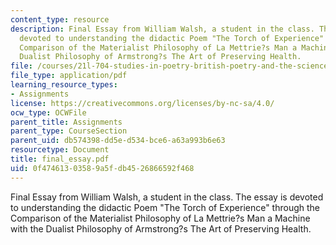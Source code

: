```yaml
---
content_type: resource
description: Final Essay from William Walsh, a student in the class. The essay is
  devoted to understanding the didactic Poem "The Torch of Experience" through the
  Comparison of the Materialist Philosophy of La Mettrie?s Man a Machine with the
  Dualist Philosophy of Armstrong?s The Art of Preserving Health.
file: /courses/21l-704-studies-in-poetry-british-poetry-and-the-sciences-of-the-mind-fall-2004/0f47461303589a5fdb4526866592f468_final_essay.pdf
file_type: application/pdf
learning_resource_types:
- Assignments
license: https://creativecommons.org/licenses/by-nc-sa/4.0/
ocw_type: OCWFile
parent_title: Assignments
parent_type: CourseSection
parent_uid: db574398-dd5e-d534-bce6-a63a993b6e63
resourcetype: Document
title: final_essay.pdf
uid: 0f474613-0358-9a5f-db45-26866592f468
---
```

Final Essay from William Walsh, a student in the class. The essay is devoted to understanding the didactic Poem "The Torch of Experience" through the Comparison of the Materialist Philosophy of La Mettrie?s Man a Machine with the Dualist Philosophy of Armstrong?s The Art of Preserving Health.
